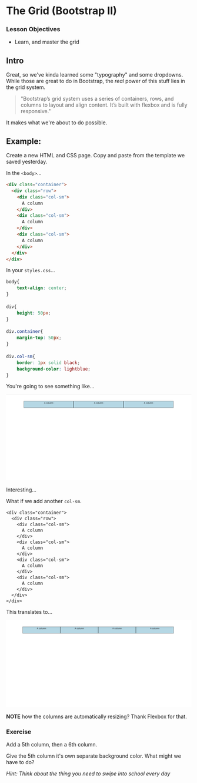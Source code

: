 # The Grid (Bootstrap II)

### Lesson Objectives
- Learn, and master the grid

## Intro

Great, so we've kinda learned some "typography" and some dropdowns.  While those are great to do in Bootstrap, the *real* power of this stuff lies in the grid system. 

> "Bootstrap’s grid system uses a series of containers, rows, and columns to layout and align content. It’s built with flexbox and is fully responsive."

It makes what we're about to do possible.

## Example:

Create a new HTML and CSS page.  Copy and paste from the template we saved yesterday.

In the `<body>`...

```html
<div class="container">
  <div class="row">
    <div class="col-sm">
      A column
    </div>
    <div class="col-sm">
      A column
    </div>
    <div class="col-sm">
      A column
    </div>
  </div>
</div>
```

In your `styles.css`...

```css
body{
	text-align: center;
}

div{
	height: 50px;
}

div.container{
	margin-top: 50px;
}

div.col-sm{
	border: 1px solid black;
	background-color: lightblue;
}

```

You're going to see something like...

<img src="images/grid.png">

Interesting...

What if we add another `col-sm`.

```
<div class="container">
  <div class="row">
    <div class="col-sm">
      A column
    </div>
    <div class="col-sm">
      A column
    </div>
    <div class="col-sm">
      A column
    </div>
    <div class="col-sm">
      A column
    </div>
  </div>
</div>
```

This translates to...

<img src="images/grid2.png">

<b>NOTE</b> how the columns are automatically resizing?  Thank Flexbox for that.

### Exercise

Add a 5th column, then a 6th column.

Give the 5th column it's own separate background color.  What might we have to do?

*Hint: Think about the thing you need to swipe into school every day*


